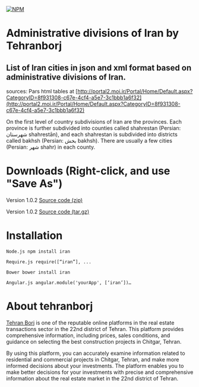 [![NPM](https://nodei.co/npm/iran.png?downloads=true&downloadRank=true&stars=true)](https://nodei.co/npm/iran/)

# Administrative divisions of Iran by Tehranborj
## List of Iran cities in json and xml format based on administrative divisions of Iran.
sources: Pars html tables at [http://portal2.moi.ir/Portal/Home/Default.aspx?CategoryID=8f931308-c67e-4cf4-a5e7-3c1bbb1a6f32](http://portal2.moi.ir/Portal/Home/Default.aspx?CategoryID=8f931308-c67e-4cf4-a5e7-3c1bbb1a6f32)

On the first level of country subdivisions of Iran are the provinces.
Each province is further subdivided into counties called shahrestan (Persian: شهرستان shahrestān‎), and each shahrestan is subdivided into districts called bakhsh (Persian: بخش bakhsh‎). There are usually a few cities (Persian: شهر shahr‎) in each county.

# Downloads (Right-click, and use "Save As")

 Version 1.0.2 [Source code (zip)](https://github.com/arastu/iran/archive/1.0.2.zip)

 Version 1.0.2 [Source code (tar.gz)](https://github.com/arastu/iran/archive/1.0.2.tar.gz)

# Installation

```Node.js npm install iran```

```Require.js require([“iran”], ...```

```Bower bower install iran```

```Angular.js angular.module('yourApp', [‘iran’])…```

# About tehranborj
[Tehran Borj](https://www.tehran-borj.ir) is one of the reputable online platforms in the real estate transactions sector in the 22nd district of Tehran. This platform provides comprehensive information, including prices, sales conditions, and guidance on selecting the best construction projects in Chitgar, Tehran.

By using this platform, you can accurately examine information related to residential and commercial projects in Chitgar, Tehran, and make more informed decisions about your investments. The platform enables you to make better decisions for your investments with precise and comprehensive information about the real estate market in the 22nd district of Tehran.
